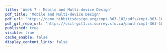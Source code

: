 ```yaml
---
title: 'Week 7 - Mobile and Multi-device Design'
pdf_title: 'Mobile and Multi-device Design'
pdf_url: 'https://demo.hibbittsdesign.org/cmpt-363-182/pdfs/cmpt-363-182-mobile-and-multidevice-design.pdf'
pdf_git_repo_url: 'https://csil-git1.cs.surrey.sfu.ca/paulh/cmpt-363-182-slides/blob/master/mobile-and-multidevice-design/slides.md'
published: true
visible: true
cache_enable: false
display_content_links: false
---
```

